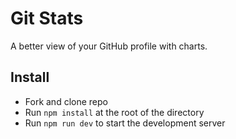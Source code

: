 # Git Stats

A better view of your GitHub profile with charts.

## Install

- Fork and clone repo
- Run `npm install` at the root of the directory
- Run `npm run dev` to start the development server
